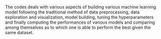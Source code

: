 The codes deals with various aspects of building various machine learning model following the traditional method of data preprocessing, data exploration and visualization, model building, tuning the hyperparameters and finally computing the performances of various models and comparing among themselves as to which one is able to perform the best given the same dataset.
